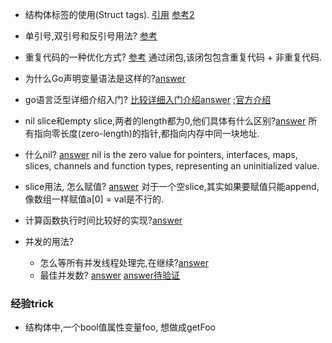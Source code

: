 - 结构体标签的使用(Struct tags). [引用](https://www.digitalocean.com/community/tutorials/how-to-use-struct-tags-in-go) 
[参考2](https://stackoverflow.com/a/30889373/8714749)

- 单引号,双引号和反引号用法? [参考](https://golangbyexample.com/double-single-back-quotes-go/)

- 重复代码的一种优化方式? [参考](https://go.dev/doc/articles/wiki/#tmp_12)
通过闭包,该闭包包含重复代码 + 非重复代码.

- 为什么Go声明变量语法是这样的?[answer](https://go.dev/blog/declaration-syntax)

- go语言泛型详细介绍入门? [比较详细入门介绍answer](https://segmentfault.com/a/1190000041634906) ;[官方介绍](https://go.dev/blog/intro-generics)

- nil slice和empty slice,两者的length都为0,他们具体有什么区别?[answer](https://stackoverflow.com/questions/29164375/correct-way-to-initialize-empty-slice)
所有指向零长度(zero-length)的指针,都指向内存中同一块地址.

- 什么nil? [answer](https://stackoverflow.com/questions/35983118/what-does-nil-mean-in-golang#:~:text=nil%20in%20Go%20means%20a,means%20the%20value%20is%20uninitialized)
nil is the zero value for pointers, interfaces, maps, slices, channels and function types, representing an uninitialized value.

- slice用法, 怎么赋值? [answer](https://stackoverflow.com/questions/48700907/how-to-assign-a-value-to-the-empty-slice-after-the-declaration)
对于一个空slice,其实如果要赋值只能append, 像数组一样赋值a[0] = val是不行的.

- 计算函数执行时间比较好的实现?[answer](https://stackoverflow.com/a/45766707/8714749)

- 并发的用法?
  - 怎么等所有并发线程处理完,在继续?[answer](https://stackoverflow.com/questions/18207772/how-to-wait-for-all-goroutines-to-finish-without-using-time-sleep)
  - 最佳并发数? [answer](https://stackoverflow.com/questions/25306073/always-have-x-number-of-goroutines-running-at-any-time)
      [answer待验证](https://stackoverflow.com/questions/44771078/most-efficient-number-of-goroutines-on-this-machine)

### 经验trick
- 结构体中,一个bool值属性变量foo, 想做成getFoo